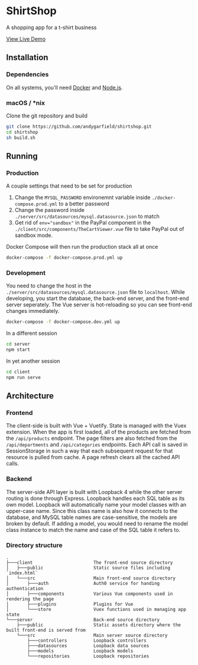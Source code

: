 # ShirtShop
A shopping app for a t-shirt business

[View Live Demo](http://andygarfield.me/)

## Installation
### Dependencies
On all systems, you'll need [Docker](https://www.docker.com) and [Node.js](https://nodejs.org).

### macOS / *nix
Clone the git repository and build
```bash
git clone https://github.com/andygarfield/shirtshop.git
cd shirtshop
sh build.sh
```

## Running
### Production
A couple settings that need to be set for production
1. Change the `MYSQL_PASSWORD` environemnt variable inside `./docker-compose.prod.yml` to a better password
2. Change the password inside `./server/src/datasources/mysql.datasource.json` to match
3. Get rid of `env="sandbox"` in the PayPal component in the `./client/src/components/TheCartViewer.vue` file to take PayPal out of sandbox mode.

Docker Compose will then run the production stack all at once
```bash
docker-compose -f docker-compose.prod.yml up
```

### Development
You need to change the host in the `./server/src/datasources/mysql.datasource.json` file to `localhost`. While developing, you start the database, the back-end server, and the front-end server seperately. The Vue server is hot-reloading so you can see front-end changes immediately.
```bash
docker-compose -f docker-compose.dev.yml up
```
In a different session
```bash
cd server
npm start
```
In yet another session
```bash
cd client
npm run serve
```

## Architecture
### Frontend
The client-side is built with Vue + Vuetify. State is managed with the Vuex extension. When the app is first loaded, all of the products are fetched from the `/api/products` endpoint. The page filters are also fetched from the `/api/departments` and `/api/categories` endpoints. Each API call is saved in SessionStorage in such a way that each subsequent request for that resource is pulled from cache. A page refresh clears all the cached API calls.

### Backend
The server-side API layer is built with Loopback 4 while the other server routing is done through Express. Loopback handles each SQL table as its own model. Loopback will automatically name your model classes with an upper-case name. Since this class name is also how it connects to the database, and MySQL table names are case-sensitive, the models are broken by default. If adding a model, you would need to rename the model class instance to match the name and case of the SQL table it refers to.

### Directory structure
```
.
├───client                       The front-end source directory
│   ├───public                   Static source files including `index.html`
│   └───src                      Main front-end source directory
│       ├───auth                 Auth0 service for handing authentication
│       ├───components           Various Vue components used in rendering the page
│       ├───plugins              Plugins for Vue
│       └───store                Vuex functions used in managing app state
└───server                       Back-end source directory
    ├───public                   Static assets directory where the built front-end is served from
    └───src                      Main server source directory
        ├───controllers          Loopback controllers
        ├───datasources          Loopback data sources
        ├───models               Loopback models
        └───repositories         Loopback repositories
```
